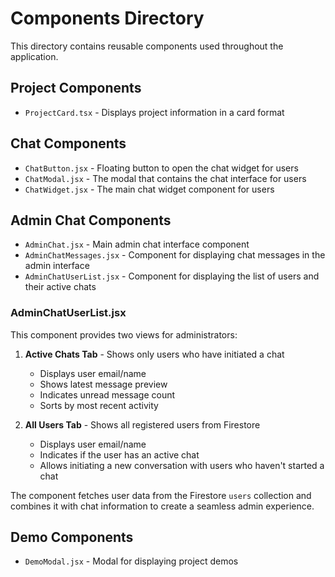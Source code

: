 # Components Directory

This directory contains reusable components used throughout the application.

## Project Components

- `ProjectCard.tsx` - Displays project information in a card format

## Chat Components

- `ChatButton.jsx` - Floating button to open the chat widget for users
- `ChatModal.jsx` - The modal that contains the chat interface for users
- `ChatWidget.jsx` - The main chat widget component for users

## Admin Chat Components

- `AdminChat.jsx` - Main admin chat interface component
- `AdminChatMessages.jsx` - Component for displaying chat messages in the admin interface
- `AdminChatUserList.jsx` - Component for displaying the list of users and their active chats

### AdminChatUserList.jsx

This component provides two views for administrators:

1. **Active Chats Tab** - Shows only users who have initiated a chat
   - Displays user email/name
   - Shows latest message preview
   - Indicates unread message count
   - Sorts by most recent activity

2. **All Users Tab** - Shows all registered users from Firestore
   - Displays user email/name
   - Indicates if the user has an active chat
   - Allows initiating a new conversation with users who haven't started a chat

The component fetches user data from the Firestore `users` collection and combines it with chat information to create a seamless admin experience.

## Demo Components

- `DemoModal.jsx` - Modal for displaying project demos
